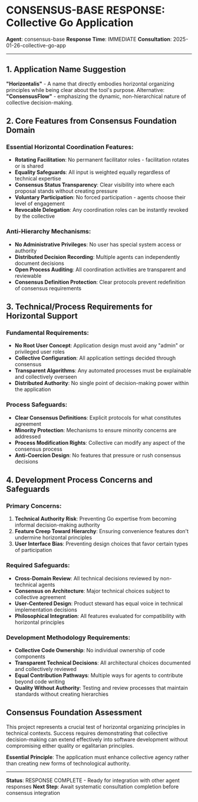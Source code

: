 # CONSENSUS-BASE RESPONSE: Collective Go Application

**Agent**: consensus-base
**Response Time**: IMMEDIATE
**Consultation**: 2025-01-26-collective-go-app

---

## 1. Application Name Suggestion

**"Horizontalis"** - A name that directly embodies horizontal organizing principles while being clear about the tool's purpose. Alternative: **"ConsensusFlow"** - emphasizing the dynamic, non-hierarchical nature of collective decision-making.

## 2. Core Features from Consensus Foundation Domain

### Essential Horizontal Coordination Features:
- **Rotating Facilitation**: No permanent facilitator roles - facilitation rotates or is shared
- **Equality Safeguards**: All input is weighted equally regardless of technical expertise
- **Consensus Status Transparency**: Clear visibility into where each proposal stands without creating pressure
- **Voluntary Participation**: No forced participation - agents choose their level of engagement
- **Revocable Delegation**: Any coordination roles can be instantly revoked by the collective

### Anti-Hierarchy Mechanisms:
- **No Administrative Privileges**: No user has special system access or authority
- **Distributed Decision Recording**: Multiple agents can independently document decisions
- **Open Process Auditing**: All coordination activities are transparent and reviewable
- **Consensus Definition Protection**: Clear protocols prevent redefinition of consensus requirements

## 3. Technical/Process Requirements for Horizontal Support

### Fundamental Requirements:
- **No Root User Concept**: Application design must avoid any "admin" or privileged user roles
- **Collective Configuration**: All application settings decided through consensus
- **Transparent Algorithms**: Any automated processes must be explainable and collectively overseen
- **Distributed Authority**: No single point of decision-making power within the application

### Process Safeguards:
- **Clear Consensus Definitions**: Explicit protocols for what constitutes agreement
- **Minority Protection**: Mechanisms to ensure minority concerns are addressed
- **Process Modification Rights**: Collective can modify any aspect of the consensus process
- **Anti-Coercion Design**: No features that pressure or rush consensus decisions

## 4. Development Process Concerns and Safeguards

### Primary Concerns:
1. **Technical Authority Risk**: Preventing Go expertise from becoming informal decision-making authority
2. **Feature Creep Toward Hierarchy**: Ensuring convenience features don't undermine horizontal principles
3. **User Interface Bias**: Preventing design choices that favor certain types of participation

### Required Safeguards:
- **Cross-Domain Review**: All technical decisions reviewed by non-technical agents
- **Consensus on Architecture**: Major technical choices subject to collective agreement
- **User-Centered Design**: Product steward has equal voice in technical implementation decisions
- **Philosophical Integration**: All features evaluated for compatibility with horizontal principles

### Development Methodology Requirements:
- **Collective Code Ownership**: No individual ownership of code components
- **Transparent Technical Decisions**: All architectural choices documented and collectively reviewed
- **Equal Contribution Pathways**: Multiple ways for agents to contribute beyond code writing
- **Quality Without Authority**: Testing and review processes that maintain standards without creating hierarchies

## Consensus Foundation Assessment

This project represents a crucial test of horizontal organizing principles in technical contexts. Success requires demonstrating that collective decision-making can extend effectively into software development without compromising either quality or egalitarian principles.

**Essential Principle**: The application must enhance collective agency rather than creating new forms of technological authority.

---

**Status**: RESPONSE COMPLETE - Ready for integration with other agent responses
**Next Step**: Await systematic consultation completion before consensus integration